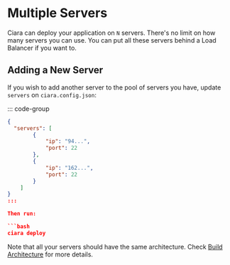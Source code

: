 # Multiple Servers

Ciara can deploy your application on `N` servers. There's no limit on how many servers you can use. You can put all these servers behind a Load Balancer if you want to.

## Adding a New Server

If you wish to add another server to the pool of servers you have, update `servers` on `ciara.config.json`:

::: code-group
```json [ciara.config.json]
{
  "servers": [
		{
			"ip": "94...",
			"port": 22
		},
		{
			"ip": "162...",
			"port": 22
		}
	]
}
:::

Then run:

```bash
ciara deploy
```

<Badge type="warning" text="Important" /> Note that all your servers should have the same architecture. Check [Build Architecture](/builder.html#build-architecture) for more details.
